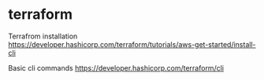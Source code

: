 # terraform

Terrafrom installation https://developer.hashicorp.com/terraform/tutorials/aws-get-started/install-cli

Basic cli commands https://developer.hashicorp.com/terraform/cli
